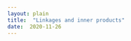 ```yaml
---
layout: plain
title:  "Linkages and inner products"
date:  2020-11-26
---
```


<div id="sketch-holder"></div>

<html>
<head>

<script src="https://cdn.jsdelivr.net/npm/p5@1.1.9/lib/p5.js"></script>
<script>

let firstRad = 6, rad = 180;
let mx = [], my = [], Mx = [], My = [];
let input1, greeting, sumToggle = 0;

function setup() {
  createCanvas(400, 400);
  
  input = createInput();
  input.position(30, 50);
  input.size(50);
  
  greeting1 = createElement('h3', 's=');
  greeting1.position(8, 31);
  }

function draw() {
  background(255);
  
  strokeWeight(2);
  stroke(200);
  circle(height/2, width/2, 2*rad);
  strokeWeight(6);
  point(height/2, width/2);
  
  let len = mx.length;
  if (sumToggle === 0) {
    for (let i = 0; i < len; i++) {
      strokeWeight(2);
      stroke(200, 0, 0);      
      line(width/2, height/2, mx[i], my[i]);
      strokeWeight(firstRad*(5/3));
      point(mx[i], my[i]);
      stroke(255);
      strokeWeight(firstRad);
      point(mx[i], my[i]);
    }
  }
}

function mousePressed() {
  mx.push(mouseX);
  my.push(mouseY);
}

function keyPressed() {
  if (keyCode == 83) {
    if (sumToggle === 0) {
      sumToggle = 1;
    } else { 
      sumToggle = 0;
    }  
  }
}

</script>
</head>
</html>
